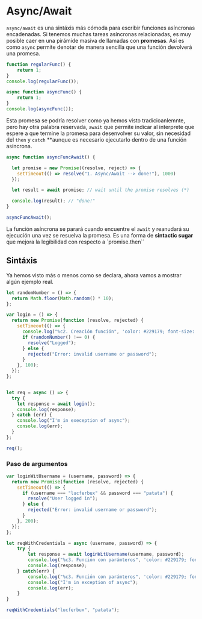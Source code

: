 # Async/Await

`async/await` es una sintáxis más cómoda para escribir funciones asíncronas encadenadas. Si tenemos muchas tareas asíncronas relacionadas, es muy posible caer en una pirámide masiva de llamadas con **promesas**. Así es como `async` permite denotar de manera sencilla que una función devolverá una promesa.

```javascript
function regularFunc() {
    return 1;
}
console.log(regularFunc());

async function asyncFunc() {
    return 1;
}
console.log(asyncFunc());
```

Esta promesa se podría resolver como ya hemos visto tradicioanlemnte, pero hay otra palabra reservada, `await` que permite indicar al interprete que espere a que termine la promesa para desenvolver su valor, sin necesidad del `then` y `catch` **aunque es necesario ejecutarlo dentro de una función asíncrona.

```javascript
async function asyncFuncAwait() {

  let promise = new Promise((resolve, reject) => {
    setTimeout(() => resolve("1. Async/Await --> done!"), 1000)
  });

  let result = await promise; // wait until the promise resolves (*)

  console.log(result); // "done!"
}

asyncFuncAwait();
```

La función asíncrona se parará cuando encuentre el `await` y reanudará su ejecución una vez se resuelva la promesa. Es una forma de **sintactic sugar** que mejora la legibilidad con respecto a `promise.then``

## Sintáxis

Ya hemos visto más o menos como se declara, ahora vamos a mostrar algún ejemplo real.

```javascript
let randomNumber = () => {
  return Math.floor(Math.random() * 10);
};

var login = () => {
  return new Promise(function (resolve, rejected) {
    setTimeout(() => {
      console.log("%c2. Creación función", 'color: #229179; font-size: 16px;');
      if (randomNumber() !== 0) {
        resolve("Logged");
      } else {
        rejected("Error: invalid username or password");
      }
    }, 100);
  });
};


let req = async () => {
  try {
    let response = await login();
    console.log(response);
  } catch (err) {
    console.log("I'm in exeception of async");
    console.log(err);
  }
};

req();
```

### Paso de argumentos

```javascript
var loginWitUsername = (username, password) => {
  return new Promise(function (resolve, rejected) {
    setTimeout(() => {
      if (username === "lucferbux" && password === "patata") {
        resolve("User logged in");
      } else {
        rejected("Error: invalid username or password");
      }
    }, 200);
  });
};

let reqWithCredentials = async (username, password) => {
    try {
        let response = await loginWitUsername(username, password);
        console.log("%c3. Función con parámteros", 'color: #229179; font-size: 16px;');
        console.log(response);
    } catch(err) {
        console.log("%c3. Función con parámteros", 'color: #229179; font-size: 16px;');
        console.log("I'm in exception of async");
        console.log(err);
    }
}

reqWithCredentials("lucferbux", "patata");
```
